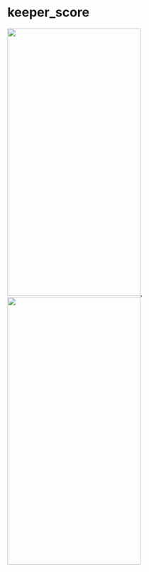 # keeper_score
<img src="https://github.com/zarnigorumrzakova/keeper_score/assets/139987349/16ae9335-b132-4c98-8b56-cf5ab7ea49d1" height="600" width="300">,
<img src="https://github.com/zarnigorumrzakova/keeper_score/assets/139987349/9dd2ce60-1bf1-4c04-9649-f3497c1e6499" height="600" width="300">
